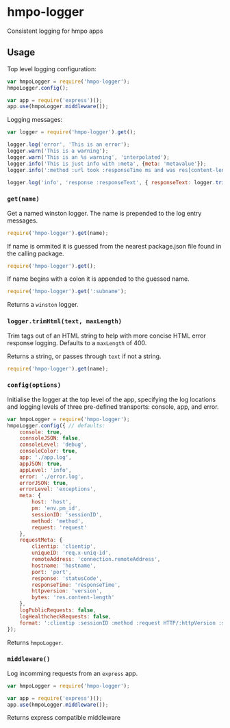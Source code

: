 # hmpo-logger
Consistent logging for hmpo apps

## Usage

Top level logging configuration:
```javascript
var hmpoLogger = require('hmpo-logger');
hmpoLogger.config();

var app = require('express')();
app.use(hmpoLogger.middleware());
```

Logging messages:
```javascript
var logger = require('hmpo-logger').get();

logger.log('error', 'This is an error');
logger.warn('This is a warning');
logger.warn('This is an %s warning', 'interpolated');
logger.info('This is just info with :meta', {meta: 'metavalue'});
logger.info(':method :url took :responseTime ms and was res[content-length] bytes', {req: req, res: res});

logger.log('info', 'response :responseText', { responseText: logger.trimHtml(htmlBody, 100)});
```


### `get(name)`

Get a named winston logger. The name is prepended to the log entry messages.

```javascript
require('hmpo-logger').get(name);
```

If name is ommited it is guessed from the nearest package.json file found in the calling package.
```javascript
require('hmpo-logger').get();
```

If name begins with a colon it is appended to the guessed name.
```javascript
require('hmpo-logger').get(':subname');
```
Returns a `winston` logger.

### `logger.trimHtml(text, maxLength)`

Trim tags out of an HTML string to help with more concise HTML error response logging. Defaults to a `maxLength` of 400.

Returns a string, or passes through `text` if not a string.

```javascript
require('hmpo-logger').get(name);
```


### `config(options)`

Initialise the logger at the top level of the app, specifying the log locations and logging levels of three pre-defined transports: console, app, and error.

```javascript
var hmpoLogger = require('hmpo-logger');
hmpoLogger.config({ // defaults:
    console: true,
    connsoleJSON: false,
    consoleLevel: 'debug',
    consoleColor: true,
    app: './app.log',
    appJSON: true,
    appLevel: 'info',
    error: './error.log',
    errorJSON: true,
    errorLevel: 'exceptions',
    meta: {
        host: 'host',
        pm: 'env.pm_id',
        sessionID: 'sessionID',
        method: 'method',
        request: 'request'
    },
    requestMeta: {
        clientip: 'clientip',
        uniqueID: 'req.x-uniq-id',
        remoteAddress: 'connection.remoteAddress',
        hostname: 'hostname',
        port: 'port',
        response: 'statusCode',
        responseTime: 'responseTime',
        httpversion: 'version',
        bytes: 'res.content-length'
    },
    logPublicRequests: false,
    logHealthcheckRequests: false,
    format: ':clientip :sessionID :method :request HTTP/:httpVersion :statusCode :res[content-length] - :responseTime ms'
});
```

Returns `hmpoLogger`.


### `middleware()`

Log incomming requests from an `express` app.

```javascript
var hmpoLogger = require('hmpo-logger');

var app = require('express')();
app.use(hmpoLogger.middleware());
```

Returns express compatible middleware

